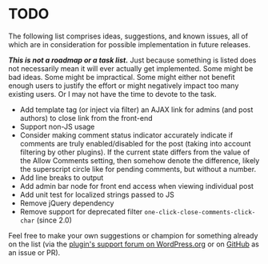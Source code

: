 # TODO

The following list comprises ideas, suggestions, and known issues, all of which are in consideration for possible implementation in future releases.

***This is not a roadmap or a task list.*** Just because something is listed does not necessarily mean it will ever actually get implemented. Some might be bad ideas. Some might be impractical. Some might either not benefit enough users to justify the effort or might negatively impact too many existing users. Or I may not have the time to devote to the task.

* Add template tag (or inject via filter) an AJAX link for admins (and post authors) to close link from the front-end
* Support non-JS usage
* Consider making comment status indicator accurately indicate if comments are truly enabled/disabled for the post (taking into account filtering by other plugins). If the current state differs from the value of the Allow Comments setting, then somehow denote the difference, likely the superscript circle like for pending comments, but without a number.
* Add line breaks to output
* Add admin bar node for front end access when viewing individual post
* Add unit test for localized strings passed to JS
* Remove jQuery dependency
* Remove support for deprecated filter `one-click-close-comments-click-char` (since 2.0)

Feel free to make your own suggestions or champion for something already on the list (via the [plugin's support forum on WordPress.org](https://wordpress.org/support/plugin/one-click-close-comments/) or on [GitHub](https://github.com/coffee2code/one-click-close-comments/) as an issue or PR).